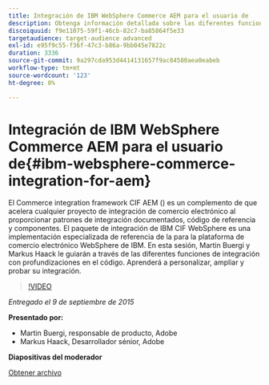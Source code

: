 ```yaml
---
title: Integración de IBM WebSphere Commerce AEM para el usuario de
description: Obtenga información detallada sobre las diferentes funciones de integración con análisis en profundidad del código. Obtenga información sobre cómo personalizar, ampliar y probar la integración.
discoiquuid: f9e11075-59f1-46cb-82c7-ba85864f5e33
targetaudience: target-audience advanced
exl-id: e95f9c55-f36f-47c3-b86a-9bb045e7822c
duration: 3336
source-git-commit: 9a297cda953d4414131657f9ac84580aea0eabeb
workflow-type: tm+mt
source-wordcount: '123'
ht-degree: 0%

---
```


# Integración de IBM WebSphere Commerce AEM para el usuario de{#ibm-websphere-commerce-integration-for-aem}

El Commerce integration framework CIF AEM () es un complemento de que acelera cualquier proyecto de integración de comercio electrónico al proporcionar patrones de integración documentados, código de referencia y componentes. El paquete de integración de IBM CIF WebSphere es una implementación especializada de referencia de la para la plataforma de comercio electrónico WebSphere de IBM. En esta sesión, Martin Buergi y Markus Haack le guiarán a través de las diferentes funciones de integración con profundizaciones en el código. Aprenderá a personalizar, ampliar y probar su integración.

>[!VIDEO](https://video.tv.adobe.com/v/19375/?quality=9)

*Entregado el 9 de septiembre de 2015*

**Presentado por:**

* Martin Buergi, responsable de producto, Adobe
* Markus Haack, Desarrollador sénior, Adobe

**Diapositivas del moderador**

[Obtener archivo](assets/150909-aem-gems-ibm-websphere-commerce-integration.pdf)
<!--
[Get back to the Overview](https://helpx.adobe.com/experience-manager/kt/eseminars/gems/aem-index.html)
-->
